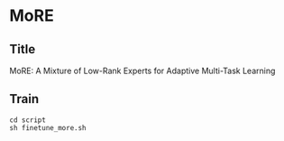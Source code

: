 # MoRE
## Title
MoRE: A Mixture of Low-Rank Experts for Adaptive Multi-Task Learning
## Train
```
cd script
sh finetune_more.sh
```